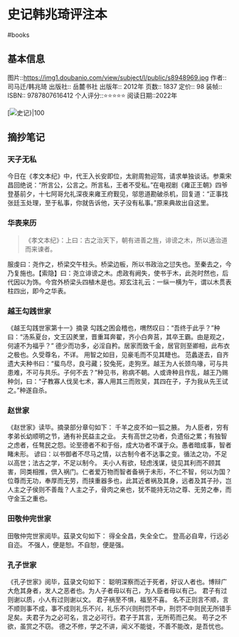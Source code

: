 ---
---

# 史记韩兆琦评注本
#books 
## 基本信息

图片::https://img1.doubanio.com/view/subject/l/public/s8948969.jpg
作者:: 司马迁/韩兆琦
出版社:: 岳麓书社
出版年:: 2012年
页数:: 1837
定价:: 98
装帧:: 
ISBN:: 9787807616412
个人评分::⭐⭐⭐⭐⭐
阅读日期::2022年

 [![史记}|100](https://img1.doubanio.com/view/subject/s/public/s8948969.jpg )

## 摘抄笔记

### 天子无私
今日在《孝文本纪》中，代王入长安即位，太尉周勃迎驾，请求单独谈话。参乘宋昌回绝说：“所言公，公言之。所言私，王者不受私。”在电视剧《雍正王朝》四爷登基前夕，十七阿哥允礼深夜来雍王府觐见，邬思道勘破杀机，回复道：“正事找张廷玉处理，至于私事，你就告诉他，天子没有私事。”原来典故出自这里。

### 华表来历

> 《孝文本纪》：上曰：古之治天下，朝有进善之旌，诽谤之木，所以通治道而来谏者。

服虔曰：尧作之，桥梁交午柱头。桥梁边板，所以书政治之愆失也。至秦去之，今乃复施也。【索隐】曰：尧立诽谤之木。虑政有阙失，使书于木，此尧时然也，后代因以为饰。今宫外桥梁头四植木是也。郑玄注礼云：一纵一横为午，谓以木贯表柱四出，即今之华表。

### 越王勾践世家
《越王勾践世家第十一》摘录
勾践之困会稽也，喟然叹曰：“吾终于此乎？”种曰：“汤系夏台，文王囚羑里，晋重耳奔翟，齐小白奔莒，其卒王霸。由是观之，何遽不为福乎？”
德少而功多，必淫自矜。居家而致千金，居官则至卿相，此布衣之极也。久受尊名，不详。
用智之如目，见豪毛而不见其睫也。
范蠡遂去，自齐遗大夫种书曰：“蜚鸟尽，良弓藏；狡兔死，走狗烹。越王为人长颈鸟喙，可与共患难，不可与共乐。子何不去？”种见书，称病不朝。人或谗种且作乱，越王乃赐种剑，曰：“子教寡人伐吴七术，寡人用其三而败吴，其四在子，子为我从先王试之。”种遂自杀。

### 赵世家
《赵世家》读毕。摘录部分章句如下：
千羊之皮不如一狐之腋。
为人臣者，穷有孝弟长幼顺明之节，通有补民益主之业。
夫有高世之功者，负遗俗之累；有独智之虑者，任骜民之怨。论至德者不和于俗，成大功者不谋于众。愚者暗成事，智者睹未形。
谚曰：以书御者不尽马之情，以古制今者不达事之变。循法之功，不足以高世；法古之学，不足以制今。
夫小人有欲，轻虑浅谋，徒见其利而不顾其害，同类相推，倶入祸门。仁者爱万物而智者备祸于未形，不仁不智，何以为国？
位尊而无功，奉厚而无劳，而挟重器多也，此其近者祸及其身，远者及其子孙，岂人主之子侯则不善哉？人主之子，骨肉之亲也，犹不能持无功之尊、无劳之奉，而守金玉之重也。

### 田敬仲完世家
田敬仲完世家阅毕。茲录文句如下：
得全全昌，失全全亡。
登高必自卑，行远必自迩。
不强人，便是恕。不自恕，便是强。

### 孔子世家
《孔子世家》阅毕，茲录文句如下：
聪明深察而近于死者，好议人者也。博辩广大危其身者，发人之恶者也。为人子者毋以有己，为人臣者毋以有己。
君子有过则谢以质，小人有过则谢以文。
君子祸至不惧，福至不喜。
名不正则言不顺，言不顺则事不成，事不成则礼乐不兴，礼乐不兴则刑罚不中，刑罚不中则民无所错手足矣。夫君子为之必可名，言之必可行。君子于其言，无所苟而己矣。
苟子之不欲，虽赏之不窃。
德之不修，学之不讲，闻义不能徙，不善不能改，是吾忧也。






